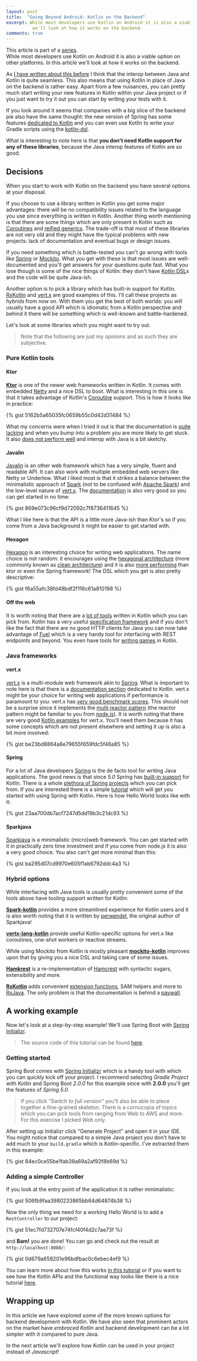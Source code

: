 ```yaml
---
layout: post
title:  "Going Beyond Android: Kotlin on the Backend"
excerpt: While most developers use Kotlin on Android it is also a viable option on other platforms. In this article
          we'll look at how it works on the backend.
comments: true
---
```

<div id="series">
This article is part of a <a href="http://the-cogitator.com/2017/12/21/beyond-android-exploring-kotlin-areas-of-application.html">series</a>.
</div>
<div id="tldr">
While most developers use Kotlin on Android it is also a viable option on other platforms. In this article we'll look at how it works on the backend.
</div>

As [I have written about this before](http://the-cogitator.com/2017/05/19/kotlin-is-the-new-java.html) I think that the interop between Java and Kotlin is quite seamless. This also means that using Kotlin in place of Java on the backend is rather easy. Apart from a few nuisances, you can pretty much start writing your new features in Kotlin within your Java project or if you just want to try it out you can start by writing your tests with it.


If you look around it seems that companies with a big slice of the backend pie also have the same thought: the new version of Spring has some features [dedicated to Kotlin](https://tech.io/playgrounds/8594/spring-5---dedicated-kotlin-features) and you can even use Kotlin to write your Gradle scripts using the [kotlin-dsl](https://github.com/gradle/kotlin-dsl).


What is interesting to note here is that **you don't need Kotlin support for any of these libraries**, because the Java interop features of Kotlin are so good.

## Decisions

When you start to work with Kotlin on the backend you have several options at your disposal.

If you choose to use a library written in Kotlin you get some major advantages: there will be no compatibility issues related to the language you use since everything is written in Kotlin. Another thing worth mentioning is that there are some things which are only present in Kotlin such as [Coroutines](https://kotlinlang.org/docs/reference/coroutines.html) and [reified generics](https://kotlinlang.org/docs/reference/inline-functions.html). The trade-off is that most of these libraries are not very old and they might have the typical problems with new projects: lack of documentation and eventual bugs or design issues.

If you need something which is battle-tested you can't go wrong with tools like [Spring](https://docs.spring.io/spring/docs/5.0.2.RELEASE/spring-framework-reference/) or [Mockito](http://site.mockito.org/). What you get with these is that most issues are well-documented and you'll get answers for your questions quite fast. What you lose though is some of the nice things of Kotlin: they don't have [Kotlin DSL](https://kotlinlang.org/docs/reference/type-safe-builders.html)s and the code will be quite Java-ish.


Another option is to pick a library which has built-in support for Kotlin. [RxKotlin](https://github.com/ReactiveX/RxKotlin) and [vert.x](https://github.com/vert-x3/vertx-lang-kotlin) are good examples of this. I'll call these projects as *hybrids* from now on. With them you get the best of both worlds: you will usually have a good API which is idiomatic from a Kotlin perspective and behind it there will be something which is well-known and battle-hardened.

Let's look at some libraries which you might want to try out.

> Note that the following are just my opinions and as such they are subjective.

### Pure Kotlin tools

#### Ktor
**[Ktor](http://ktor.io/)** is one of the newer web frameworks written in Kotlin. It comes with embedded [Netty](http://netty.io/wiki/user-guide-for-5.x.html) and a nice DSL to boot. What is interesting in this one is that it takes advantage of Kotlin's [Coroutine](https://kotlinlang.org/docs/reference/coroutines.html) support. This is how it looks like in practice:

{% gist 5162b5a65035fc0659b55c0d42d31484 %}

What my concerns were when I tried it out is that the documentation is [quite lacking](http://ktor.io/servers/structure.html) and when you bump into a problem you are more likely to get stuck. It also [does not perform well](https://www.techempower.com/benchmarks/#section=data-r14&hw=ph&test=plaintext) and interop with Java is a bit sketchy.

#### Javalin
[Javalin](https://javalin.io/) is an other web framework which has a very simple, fluent and readable API. It can also work with multiple embedded web servers like Netty or Undertow.
What I liked most is that it strikes a balance between the minimalistic approach of [Spark](http://sparkjava.com/) (not to be confused with [Apache Spark](https://spark.apache.org/)) and the low-level nature of [vert.x](http://vertx.io/).
The [documentation](https://javalin.io/documentation) is also very good so you can get started in no time:

{% gist 869e073c96cf9d72092c7f8736411645 %}

What I like here is that the API is a little more Java-ish than Ktor's so if you come from a Java background it might be easier to get started with.

#### Hexagon
[Hexagon](http://hexagonkt.com/) is an interesting choice for writing web applications. The name choice is not random: it encourages using the [hexagonal architecture](http://alistair.cockburn.us/Hexagonal+architecture)  (more commonly known as [clean architecture](https://8thlight.com/blog/uncle-bob/2012/08/13/the-clean-architecture.html)) and it is also [more performing](https://www.techempower.com/benchmarks/#section=data-r14&hw=ph&test=plaintext) than ktor or even the Spring framework! The DSL which you get is also pretty descriptive:

{% gist f6a55afc38fd48bdf2f116c61a810198 %}

#### Off the web
It is worth noting that there are a [lot of tools](https://kotlin.link/) written in Kotlin which you can pick from.
Kotlin has a very useful [specification framework](https://github.com/spekframework/spek) and if you don't like the fact that there are no good HTTP clients for Java you can now take advantage of [Fuel](https://github.com/kittinunf/Fuel) which is a very handy tool for interfacing with REST endpoints and beyond.
You even have tools for [writing games](https://github.com/Hexworks/zircon) in Kotlin.


### Java frameworks

#### vert.x
[vert.x](http://vertx.io/) is a multi-module web framework akin to [Spring](https://docs.spring.io/spring/docs/5.0.2.RELEASE/spring-framework-reference/). What is important to note here is that there is a [documentation section](http://vertx.io/docs/vertx-core/kotlin/) dedicated to Kotlin. vert.x might be your choice for writing web applications if performance is paramount to you: vert.x has [very good benchmark scores](https://www.techempower.com/benchmarks/#section=data-r14&hw=ph&test=plaintext). This should not be a surprise since it implements the [multi reactor pattern](http://vertx.io/docs/vertx-core/java/#_reactor_and_multi_reactor) (the reactor pattern might be familiar to you from [node.js](https://www.packtpub.com/mapt/book/web_development/9781783287314/1/ch01lvl1sec09/the-reactor-pattern)). It is worth noting that there are very good [Kotlin examples](https://github.com/vert-x3/vertx-examples/tree/master/kotlin-examples) for vert.x. You'll need them because it has some concepts which are not present elsewhere and setting it up is also a bit more involved:

{% gist be23bd8864a8e79655f659fdc5f46a85 %}

#### Spring
For a lot of Java developers [Spring](https://docs.spring.io/spring/docs/5.0.2.RELEASE/spring-framework-reference/) is the de facto tool for writing Java applications. The good news is that since *5.0* Spring has [built-in support](https://spring.io/blog/2017/01/04/introducing-kotlin-support-in-spring-framework-5-0) for Kotlin. There is a whole [plethora of Spring projects](https://spring.io/projects) which you can pick from. If you are interested there is a simple [tutorial](https://kotlinlang.org/docs/tutorials/spring-boot-restful.html) which will get you started with using Spring with Kotlin. Here is how Hello World looks like with it:

{% gist 23aa700db7acf7247d5dd19b3c21dc93 %}

#### Sparkjava

[Sparkjava](http://sparkjava.com/) is a minimalistic (micro)web framework. You can get started with it in practically zero time investment and if you come from node.js it is also a very good choice. You also can't get more minimal than this:

{% gist ba295d07cd9970e605f1ab6792ddc4a3 %}

### Hybrid options

While interfacing with Java tools is usually pretty convenient some of the tools above have tooling support written for Kotlin:

**[Spark-kotlin](https://github.com/perwendel/spark-kotlin)** provides a more streamlined experience for Kotlin users and it is also worth noting that it is written by [perwendel](https://github.com/perwendel), the original author of Sparkjava!

**[vertx-lang-kotlin](https://github.com/vert-x3/vertx-lang-kotlin)** provide useful Kotlin-specific options for vert.x like coroutines, one-shot workers or reactive streams.


While using Mockito from Kotlin is mostly pleasant **[mockito-kotlin](https://github.com/nhaarman/mockito-kotlin)** improves upon that by giving you a nice DSL and taking care of some issues.

**[Hamkrest](https://github.com/npryce/hamkrest)** is a re-implementation of [Hamcrest](http://hamcrest.org/) with syntactic sugars, extensibility and more.

**[RxKotlin](https://github.com/ReactiveX/RxKotlin)** adds convenient [extension functions](https://kotlinlang.org/docs/reference/extensions.html), SAM helpers and more to [RxJava](https://github.com/ReactiveX/RxJava). The only problem is that the documentation is behind a [paywall](https://www.packtpub.com/application-development/learning-rxjava).

## A working example

Now let's look at a step-by-step example! We'll use Spring Boot with [Spring Initializr](https://start.spring.io/).

> The source code of this tutorial can be found [here](https://github.com/AppCraft-Projects/spring-boot-kotlin-demo).

### Getting started

Spring Boot comes with [Spring Initializr](https://start.spring.io/) which is a handy tool with which you can quickly kick off your project. I recommend selecting *Gradle Project* with *Kotlin* and Spring Boot *2.0.0*  for this example since with **2.0.0** you'll get the features of *Spring 5.0*.
 
 > If you click *"Switch to full version"* you'll also be able to piece together a fine-grained skeleton. There is a cornucopia of topics which you can pick tools from ranging from Web to AWS and more.
 > For this exercise I picked *Web* only.
 
 After setting up Initializr click "Generate Project" and open it in your IDE. You might notice that compared to a simple Java project you don't have to add much to your `build.gradle` which is Kotlin-specific. I've extracted them in this example:
 
{% gist 84ec0ce55be1fab38a69a2af92f8b69d %}

### Adding a simple Controller
 
 If you look at the entry point of the application it is rather minimalistic:
 
{% gist 506fb9faa3980233865bb64d64874b38 %}

Now the only thing we need for a working Hello World is to add a `RestController` to our project:

{% gist 51ec7fd732707e74fcf40f4d2c7ae73f %}

and **Bam!** you are done! You can go and check out the result at `http://localhost:8080/`:

{% gist 0d679a659201e96bdfbac0c6ebec4ef9 %}

You can learn more about how this works [in this tutorial](https://spring.io/guides/gs/spring-boot/) or if you want to see how the Kotlin APIs and the functional way looks like there is a nice tutorial [here](https://spring.io/blog/2017/08/01/spring-framework-5-kotlin-apis-the-functional-way).

## Wrapping up

In this article we have explored some of the more known options for backend development with Kotlin. We have also seen that prominent actors on the market have *embraced Kotlin* and backend development can be a lot simpler with it compared to pure Java.

In the next article we'll explore how Kotlin can be used in your project instead of *Javascript*!

